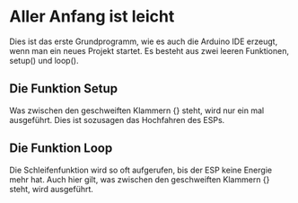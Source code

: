 # Aller Anfang ist leicht
Dies ist das erste Grundprogramm, wie es auch die Arduino IDE erzeugt, wenn man ein neues Projekt startet.
Es besteht aus zwei leeren Funktionen, setup() und loop().


## Die Funktion Setup
Was zwischen den geschweiften Klammern {} steht, wird nur ein mal ausgeführt.
Dies ist sozusagen das Hochfahren des ESPs.

## Die Funktion Loop
Die Schleifenfunktion wird so oft aufgerufen, bis der ESP keine Energie mehr hat.
Auch hier gilt, was zwischen den geschweiften Klammern {} steht, wird ausgeführt.
